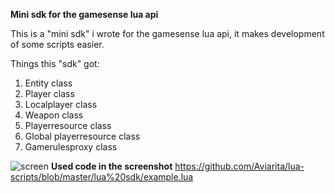 **Mini sdk for the gamesense lua api**

This is a "mini sdk" i wrote for the gamesense lua api, it makes development of some scripts easier.

Things this "sdk" got:
1. Entity class
2. Player class
3. Localplayer class
4. Weapon class
5. Playerresource class
6. Global playerresource class
7. Gamerulesproxy class

![screen](https://third-rei.ch/ycfN3YS8O4.png)
**Used code in the screenshot**
https://github.com/Aviarita/lua-scripts/blob/master/lua%20sdk/example.lua
